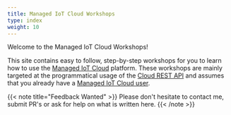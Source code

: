 ```yaml
---
title: Managed IoT Cloud Workshops
type: index
weight: 10
---
```


Welcome to the Managed IoT Cloud Workshops!

This site contains easy to follow, step-by-step workshops for you to learn how to use the [Managed IoT Cloud](https://www.telenorconnexion.com/managed-iot-cloud/) platform. These workshops are mainly targeted at the programmatical usage of the [Cloud REST API](https://docs.telenorconnexion.com/mic/rest-api/) and assumes that you already have a [Managed IoT Cloud user](https://startiot.mic.telenorconnexion.com/signup).

{{< note title="Feedback Wanted" >}}
Please don't hesitate to contact me, submit PR's or ask for help on what is written here.
{{< /note >}}
